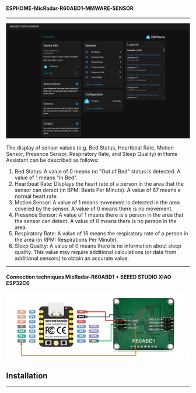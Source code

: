 #### ESPHOME-MicRadar-R60ABD1-MMWARE-SENSOR
---
![image alt](https://github.com/Niwun-githup/MicRadar-R60ABD1-FOR-ESPHOME/blob/5f91e4ab1d5da18389b4a467d33bcd33ff1bbcb3/R6ABD1.jpg)

The display of sensor values ​​(e.g. Bed Status, Heartbeat Rate, Motion Sensor, Presence Sensor, Respiratory Rate, and Sleep Quality) in Home Assistant can be described as follows:
1. Bed Status: A value of 0 means no "Out of Bed" status is detected. A value of 1 means "In Bed".
2. Heartbeat Rate: Displays the heart rate of a person in the area that the sensor can detect (in BPM: Beats Per Minute). A value of 67 means a normal heart rate.
3. Motion Sensor: A value of 1 means movement is detected in the area covered by the sensor. A value of 0 means there is no movement.
4. Presence Sensor: A value of 1 means there is a person in the area that the sensor can detect. A value of 0 means there is no person in the area.
5. Respiratory Rate: A value of 16 means the respiratory rate of a person in the area (in RPM: Respirations Per Minute).
6. Sleep Quality: A value of 0 means there is no information about sleep quality. This value may require additional calculations (or data from additional sensors) to obtain an accurate value.
---   
#### Connection techniques MicRadar-R60ABD1 + SEEED STUDIO XIAO ESP32C6
![image alt](https://github.com/Niwun-githup/MicRadar-R60ABD1-FOR-ESPHOME/blob/5f91e4ab1d5da18389b4a467d33bcd33ff1bbcb3/ESP32C6_R60ABD1.JPG)
## Installation
---

